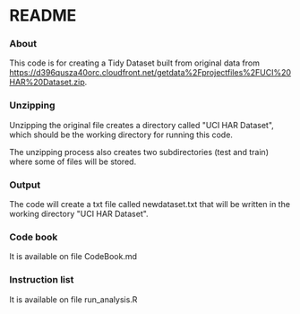 README
==============================

### About

This code is for creating a Tidy Dataset built from original data from https://d396qusza40orc.cloudfront.net/getdata%2Fprojectfiles%2FUCI%20HAR%20Dataset.zip.

### Unzipping

Unzipping the original file creates a directory called "UCI HAR Dataset", which should be the working directory for running this code.

The unzipping process also creates two subdirectories (test and train) where some of files will be stored.

### Output

The code will create a txt file called newdataset.txt that will be written in the working directory "UCI HAR Dataset".

### Code book

It is available on file CodeBook.md

### Instruction list

It is available on file run_analysis.R
